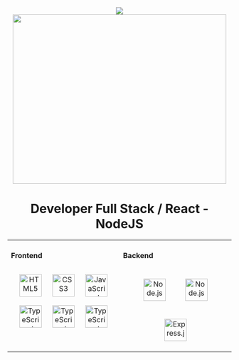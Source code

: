 <!-- ### Hi There --->
<!--
**Psr-mathur/Psr-mathur** is a ✨ _special_ ✨ repository because its `README.md` (this file) appears on your GitHub profile.

Here are some ideas to get you started:

- 🔭 I’m currently working on ...
- 🌱 I’m currently learning ...
- 👯 I’m looking to collaborate on ...
- 🤔 I’m looking for help with ...
- 💬 Ask me about ...
- 📫 How to reach me: ...
- 😄 Pronouns: ...
- ⚡ Fun fact: ...
-->

<div align='center'>
  <img src='https://ik.imagekit.io/psrmathur/result.gif?updatedAt=1688354373524'></img>
</div>

<div align='center'>
    <img src="https://media.giphy.com/media/v1.Y2lkPTc5MGI3NjExYW8xNXV4dHZuZGJna3JobmYweHRjbWV3dDV0ZGZzM2hhaGFqZWZ1dyZlcD12MV9pbnRlcm5hbF9naWZfYnlfaWQmY3Q9Zw/3o6ZtpVUsAXLebHb8c/giphy.gif" width="480" height="380" frameBorder="0" class="giphy-embed"></img>
</div>

# <div align="center">Developer Full Stack / React - NodeJS</div>  

<table align='center'>
  <tr>
    <td valign="top" width="">
      <h4>Frontend</h4>  
      <div align="center">   
      <img style="margin: 10px" src="https://profilinator.rishav.dev/skills-assets/html5-original-wordmark.svg" alt="HTML5" height="50" />  
      <img style="margin: 10px" src="https://profilinator.rishav.dev/skills-assets/css3-original-wordmark.svg" alt="CSS3" height="50" />  
      <img style="margin: 10px" src="https://profilinator.rishav.dev/skills-assets/javascript-original.svg" alt="JavaScript" height="50" />  
      <img style="margin: 10px" src="https://upload.wikimedia.org/wikipedia/commons/a/a7/React-icon.svg" alt="TypeScript" height="50" />   
      <img style="margin: 10px" src="https://upload.wikimedia.org/wikipedia/commons/b/b2/Bootstrap_logo.svg" alt="TypeScript" height="50" />   
      <img style="margin: 10px" src="https://upload.wikimedia.org/wikipedia/commons/9/96/Sass_Logo_Color.svg" alt="TypeScript" height="50" />   
      </div>
    </td>
    <td valign="top" width="50%">
      <h4>Backend</h4>  
      <div align="center">  
      <img style="margin: 20px" src="https://profilinator.rishav.dev/skills-assets/nodejs-original-wordmark.svg" alt="Node.js" height="50" />  
      <img style="margin: 20px" src="https://www.vectorlogo.zone/logos/mysql/mysql-ar21.svg" alt="Node.js" height="50" />  
      <img style="margin: 20px" src="https://profilinator.rishav.dev/skills-assets/express-original-wordmark.svg" alt="Express.js" height="50" />  
      </div>
    </td>
  </tr>
</table> 
